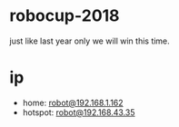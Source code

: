 # robocup-2018
just like last year only we will win this time.

# ip
- home: robot@192.168.1.162
- hotspot: robot@192.168.43.35
